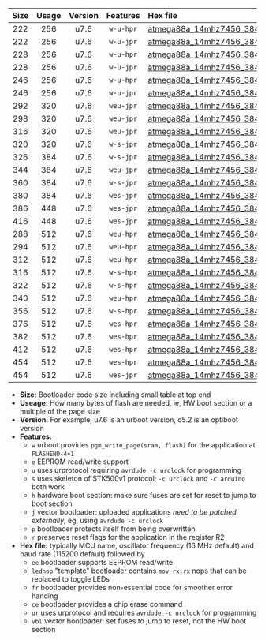 |Size|Usage|Version|Features|Hex file|
|:-:|:-:|:-:|:-:|:--|
|222|256|u7.6|`w-u-hpr`|[atmega88a_14mhz7456_38400bps_ur.hex](https://raw.githubusercontent.com/stefanrueger/urboot/main//atmega88a_14mhz7456_38400bps_ur.hex)|
|222|256|u7.6|`w-u-jpr`|[atmega88a_14mhz7456_38400bps_ur_vbl.hex](https://raw.githubusercontent.com/stefanrueger/urboot/main//atmega88a_14mhz7456_38400bps_ur_vbl.hex)|
|228|256|u7.6|`w-u-hpr`|[atmega88a_14mhz7456_38400bps_lednop_ur.hex](https://raw.githubusercontent.com/stefanrueger/urboot/main//atmega88a_14mhz7456_38400bps_lednop_ur.hex)|
|228|256|u7.6|`w-u-jpr`|[atmega88a_14mhz7456_38400bps_lednop_ur_vbl.hex](https://raw.githubusercontent.com/stefanrueger/urboot/main//atmega88a_14mhz7456_38400bps_lednop_ur_vbl.hex)|
|246|256|u7.6|`w-u-hpr`|[atmega88a_14mhz7456_38400bps_lednop_fr_ur.hex](https://raw.githubusercontent.com/stefanrueger/urboot/main//atmega88a_14mhz7456_38400bps_lednop_fr_ur.hex)|
|246|256|u7.6|`w-u-jpr`|[atmega88a_14mhz7456_38400bps_lednop_fr_ur_vbl.hex](https://raw.githubusercontent.com/stefanrueger/urboot/main//atmega88a_14mhz7456_38400bps_lednop_fr_ur_vbl.hex)|
|292|320|u7.6|`weu-jpr`|[atmega88a_14mhz7456_38400bps_ee_ur_vbl.hex](https://raw.githubusercontent.com/stefanrueger/urboot/main//atmega88a_14mhz7456_38400bps_ee_ur_vbl.hex)|
|298|320|u7.6|`weu-jpr`|[atmega88a_14mhz7456_38400bps_ee_lednop_ur_vbl.hex](https://raw.githubusercontent.com/stefanrueger/urboot/main//atmega88a_14mhz7456_38400bps_ee_lednop_ur_vbl.hex)|
|316|320|u7.6|`weu-jpr`|[atmega88a_14mhz7456_38400bps_ee_lednop_fr_ur_vbl.hex](https://raw.githubusercontent.com/stefanrueger/urboot/main//atmega88a_14mhz7456_38400bps_ee_lednop_fr_ur_vbl.hex)|
|320|320|u7.6|`w-s-jpr`|[atmega88a_14mhz7456_38400bps_vbl.hex](https://raw.githubusercontent.com/stefanrueger/urboot/main//atmega88a_14mhz7456_38400bps_vbl.hex)|
|326|384|u7.6|`w-s-jpr`|[atmega88a_14mhz7456_38400bps_lednop_vbl.hex](https://raw.githubusercontent.com/stefanrueger/urboot/main//atmega88a_14mhz7456_38400bps_lednop_vbl.hex)|
|344|384|u7.6|`weu-jpr`|[atmega88a_14mhz7456_38400bps_ee_lednop_fr_ce_ur_vbl.hex](https://raw.githubusercontent.com/stefanrueger/urboot/main//atmega88a_14mhz7456_38400bps_ee_lednop_fr_ce_ur_vbl.hex)|
|360|384|u7.6|`w-s-jpr`|[atmega88a_14mhz7456_38400bps_lednop_fr_vbl.hex](https://raw.githubusercontent.com/stefanrueger/urboot/main//atmega88a_14mhz7456_38400bps_lednop_fr_vbl.hex)|
|380|384|u7.6|`wes-jpr`|[atmega88a_14mhz7456_38400bps_ee_vbl.hex](https://raw.githubusercontent.com/stefanrueger/urboot/main//atmega88a_14mhz7456_38400bps_ee_vbl.hex)|
|386|448|u7.6|`wes-jpr`|[atmega88a_14mhz7456_38400bps_ee_lednop_vbl.hex](https://raw.githubusercontent.com/stefanrueger/urboot/main//atmega88a_14mhz7456_38400bps_ee_lednop_vbl.hex)|
|416|448|u7.6|`wes-jpr`|[atmega88a_14mhz7456_38400bps_ee_lednop_fr_vbl.hex](https://raw.githubusercontent.com/stefanrueger/urboot/main//atmega88a_14mhz7456_38400bps_ee_lednop_fr_vbl.hex)|
|288|512|u7.6|`weu-hpr`|[atmega88a_14mhz7456_38400bps_ee_ur.hex](https://raw.githubusercontent.com/stefanrueger/urboot/main//atmega88a_14mhz7456_38400bps_ee_ur.hex)|
|294|512|u7.6|`weu-hpr`|[atmega88a_14mhz7456_38400bps_ee_lednop_ur.hex](https://raw.githubusercontent.com/stefanrueger/urboot/main//atmega88a_14mhz7456_38400bps_ee_lednop_ur.hex)|
|312|512|u7.6|`weu-hpr`|[atmega88a_14mhz7456_38400bps_ee_lednop_fr_ur.hex](https://raw.githubusercontent.com/stefanrueger/urboot/main//atmega88a_14mhz7456_38400bps_ee_lednop_fr_ur.hex)|
|316|512|u7.6|`w-s-hpr`|[atmega88a_14mhz7456_38400bps.hex](https://raw.githubusercontent.com/stefanrueger/urboot/main//atmega88a_14mhz7456_38400bps.hex)|
|322|512|u7.6|`w-s-hpr`|[atmega88a_14mhz7456_38400bps_lednop.hex](https://raw.githubusercontent.com/stefanrueger/urboot/main//atmega88a_14mhz7456_38400bps_lednop.hex)|
|340|512|u7.6|`weu-hpr`|[atmega88a_14mhz7456_38400bps_ee_lednop_fr_ce_ur.hex](https://raw.githubusercontent.com/stefanrueger/urboot/main//atmega88a_14mhz7456_38400bps_ee_lednop_fr_ce_ur.hex)|
|356|512|u7.6|`w-s-hpr`|[atmega88a_14mhz7456_38400bps_lednop_fr.hex](https://raw.githubusercontent.com/stefanrueger/urboot/main//atmega88a_14mhz7456_38400bps_lednop_fr.hex)|
|376|512|u7.6|`wes-hpr`|[atmega88a_14mhz7456_38400bps_ee.hex](https://raw.githubusercontent.com/stefanrueger/urboot/main//atmega88a_14mhz7456_38400bps_ee.hex)|
|382|512|u7.6|`wes-hpr`|[atmega88a_14mhz7456_38400bps_ee_lednop.hex](https://raw.githubusercontent.com/stefanrueger/urboot/main//atmega88a_14mhz7456_38400bps_ee_lednop.hex)|
|412|512|u7.6|`wes-hpr`|[atmega88a_14mhz7456_38400bps_ee_lednop_fr.hex](https://raw.githubusercontent.com/stefanrueger/urboot/main//atmega88a_14mhz7456_38400bps_ee_lednop_fr.hex)|
|454|512|u7.6|`wes-hpr`|[atmega88a_14mhz7456_38400bps_ee_lednop_fr_ce.hex](https://raw.githubusercontent.com/stefanrueger/urboot/main//atmega88a_14mhz7456_38400bps_ee_lednop_fr_ce.hex)|
|454|512|u7.6|`wes-jpr`|[atmega88a_14mhz7456_38400bps_ee_lednop_fr_ce_vbl.hex](https://raw.githubusercontent.com/stefanrueger/urboot/main//atmega88a_14mhz7456_38400bps_ee_lednop_fr_ce_vbl.hex)|

- **Size:** Bootloader code size including small table at top end
- **Useage:** How many bytes of flash are needed, ie, HW boot section or a multiple of the page size
- **Version:** For example, u7.6 is an urboot version, o5.2 is an optiboot version
- **Features:**
  + `w` urboot provides `pgm_write_page(sram, flash)` for the application at `FLASHEND-4+1`
  + `e` EEPROM read/write support
  + `u` uses urprotocol requiring `avrdude -c urclock` for programming
  + `s` uses skeleton of STK500v1 protocol; `-c urclock` and `-c arduino` both work
  + `h` hardware boot section: make sure fuses are set for reset to jump to boot section
  + `j` vector bootloader: uploaded applications *need to be patched externally*, eg, using `avrdude -c urclock`
  + `p` bootloader protects itself from being overwritten
  + `r` preserves reset flags for the application in the register R2
- **Hex file:** typically MCU name, oscillator frequency (16 MHz default) and baud rate (115200 default) followed by
  + `ee` bootloader supports EEPROM read/write
  + `lednop` "template" bootloader contains `mov rx,rx` nops that can be replaced to toggle LEDs
  + `fr` bootloader provides non-essential code for smoother error handing
  + `ce` bootloader provides a chip erase command
  + `ur` uses urprotocol and requires `avrdude -c urclock` for programming
  + `vbl` vector bootloader: set fuses to jump to reset, not the HW boot section
